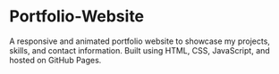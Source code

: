 # Portfolio-Website
A responsive and animated portfolio website to showcase my projects, skills, and contact information. Built using HTML, CSS, JavaScript, and hosted on GitHub Pages.
